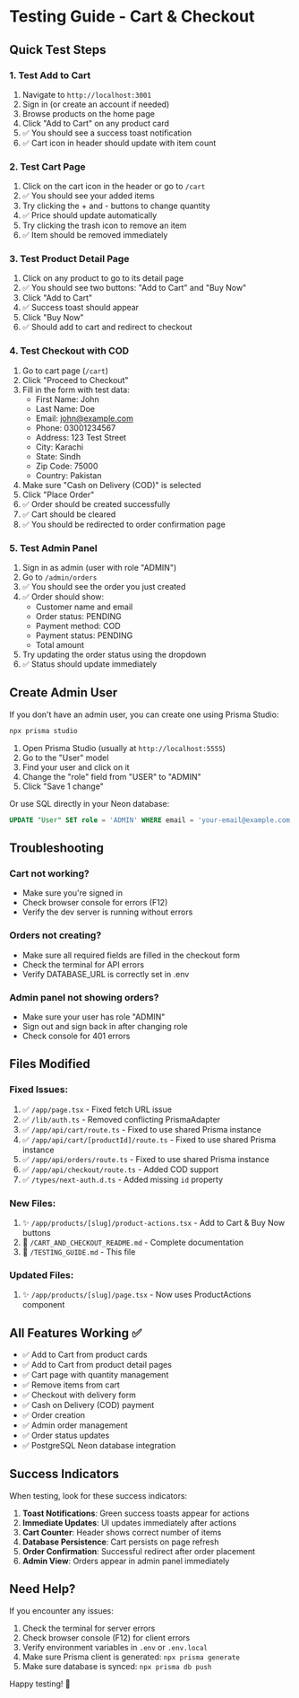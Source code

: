 # Testing Guide - Cart & Checkout

## Quick Test Steps

### 1. Test Add to Cart
1. Navigate to `http://localhost:3001`
2. Sign in (or create an account if needed)
3. Browse products on the home page
4. Click "Add to Cart" on any product card
5. ✅ You should see a success toast notification
6. ✅ Cart icon in header should update with item count

### 2. Test Cart Page
1. Click on the cart icon in the header or go to `/cart`
2. ✅ You should see your added items
3. Try clicking the + and - buttons to change quantity
4. ✅ Price should update automatically
5. Try clicking the trash icon to remove an item
6. ✅ Item should be removed immediately

### 3. Test Product Detail Page
1. Click on any product to go to its detail page
2. ✅ You should see two buttons: "Add to Cart" and "Buy Now"
3. Click "Add to Cart"
4. ✅ Success toast should appear
5. Click "Buy Now"
6. ✅ Should add to cart and redirect to checkout

### 4. Test Checkout with COD
1. Go to cart page (`/cart`)
2. Click "Proceed to Checkout"
3. Fill in the form with test data:
   - First Name: John
   - Last Name: Doe
   - Email: john@example.com
   - Phone: 03001234567
   - Address: 123 Test Street
   - City: Karachi
   - State: Sindh
   - Zip Code: 75000
   - Country: Pakistan
4. Make sure "Cash on Delivery (COD)" is selected
5. Click "Place Order"
6. ✅ Order should be created successfully
7. ✅ Cart should be cleared
8. ✅ You should be redirected to order confirmation page

### 5. Test Admin Panel
1. Sign in as admin (user with role "ADMIN")
2. Go to `/admin/orders`
3. ✅ You should see the order you just created
4. ✅ Order should show:
   - Customer name and email
   - Order status: PENDING
   - Payment method: COD
   - Payment status: PENDING
   - Total amount
5. Try updating the order status using the dropdown
6. ✅ Status should update immediately

## Create Admin User

If you don't have an admin user, you can create one using Prisma Studio:

```bash
npx prisma studio
```

1. Open Prisma Studio (usually at `http://localhost:5555`)
2. Go to the "User" model
3. Find your user and click on it
4. Change the "role" field from "USER" to "ADMIN"
5. Click "Save 1 change"

Or use SQL directly in your Neon database:

```sql
UPDATE "User" SET role = 'ADMIN' WHERE email = 'your-email@example.com';
```

## Troubleshooting

### Cart not working?
- Make sure you're signed in
- Check browser console for errors (F12)
- Verify the dev server is running without errors

### Orders not creating?
- Make sure all required fields are filled in the checkout form
- Check the terminal for API errors
- Verify DATABASE_URL is correctly set in .env

### Admin panel not showing orders?
- Make sure your user has role "ADMIN"
- Sign out and sign back in after changing role
- Check console for 401 errors

## Files Modified

### Fixed Issues:
1. ✅ `/app/page.tsx` - Fixed fetch URL issue
2. ✅ `/lib/auth.ts` - Removed conflicting PrismaAdapter
3. ✅ `/app/api/cart/route.ts` - Fixed to use shared Prisma instance
4. ✅ `/app/api/cart/[productId]/route.ts` - Fixed to use shared Prisma instance
5. ✅ `/app/api/orders/route.ts` - Fixed to use shared Prisma instance
6. ✅ `/app/api/checkout/route.ts` - Added COD support
7. ✅ `/types/next-auth.d.ts` - Added missing `id` property

### New Files:
1. ✨ `/app/products/[slug]/product-actions.tsx` - Add to Cart & Buy Now buttons
2. 📝 `/CART_AND_CHECKOUT_README.md` - Complete documentation
3. 📝 `/TESTING_GUIDE.md` - This file

### Updated Files:
1. ✨ `/app/products/[slug]/page.tsx` - Now uses ProductActions component

## All Features Working ✅

- ✅ Add to Cart from product cards
- ✅ Add to Cart from product detail pages
- ✅ Cart page with quantity management
- ✅ Remove items from cart
- ✅ Checkout with delivery form
- ✅ Cash on Delivery (COD) payment
- ✅ Order creation
- ✅ Admin order management
- ✅ Order status updates
- ✅ PostgreSQL Neon database integration

## Success Indicators

When testing, look for these success indicators:

1. **Toast Notifications**: Green success toasts appear for actions
2. **Immediate Updates**: UI updates immediately after actions
3. **Cart Counter**: Header shows correct number of items
4. **Database Persistence**: Cart persists on page refresh
5. **Order Confirmation**: Successful redirect after order placement
6. **Admin View**: Orders appear in admin panel immediately

## Need Help?

If you encounter any issues:
1. Check the terminal for server errors
2. Check browser console (F12) for client errors
3. Verify environment variables in `.env` or `.env.local`
4. Make sure Prisma client is generated: `npx prisma generate`
5. Make sure database is synced: `npx prisma db push`

Happy testing! 🎉

